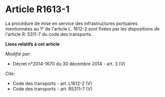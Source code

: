 # Article R1613-1

La procédure de mise en service des infrastructures portuaires mentionnées au 1° de l'article L. 1612-2 sont fixées par les
dispositions de l'article R. 5311-7 du code des transports.

**Liens relatifs à cet article**

_Modifié par_:

  - Décret n°2014-1670 du 30 décembre 2014 - art. 3 (V)

_Cite_:

  - Code des transports - art. L1612-2 (V)
  - Code des transports - art. R5311-7 (V)
